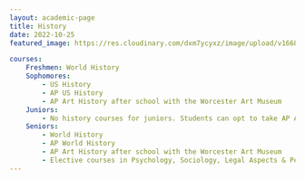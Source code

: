 ```yaml
---
layout: academic-page
title: History
date: 2022-10-25
featured_image: https://res.cloudinary.com/dxm7ycyxz/image/upload/v1668016854/2022/03/history-image_q1ta2r.jpg

courses:
    Freshmen: World History
    Sophomores:
        - US History
        - AP US History
        - AP Art History after school with the Worcester Art Museum 
    Juniors:
        - No history courses for juniors. Students can opt to take AP Art History after school with the Worcester Art Museum
    Seniors:
        - World History
        - AP World History
        - AP Art History after school with the Worcester Art Museum 
        - Elective courses in Psychology, Sociology, Legal Aspects & Personal Finance
---
```


